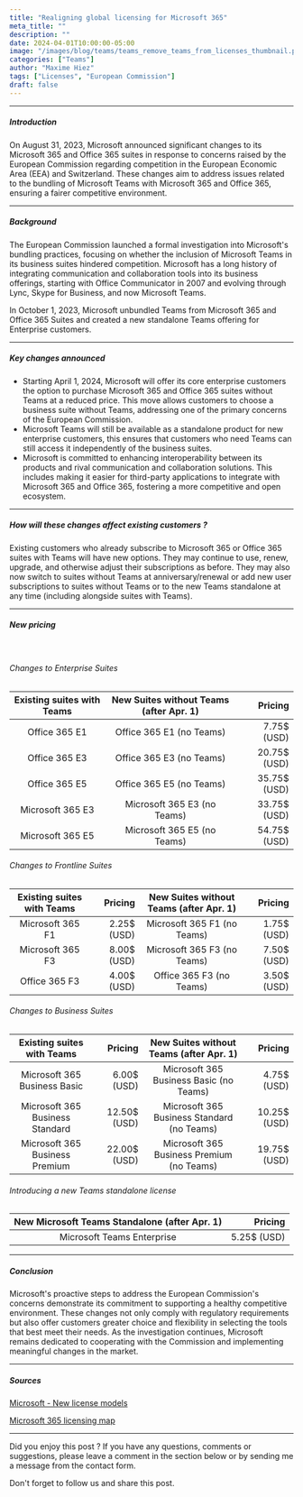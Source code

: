 ```yaml
---
title: "Realigning global licensing for Microsoft 365"
meta_title: ""
description: ""
date: 2024-04-01T10:00:00-05:00
image: "/images/blog/teams/teams_remove_teams_from_licenses_thumbnail.png"
categories: ["Teams"]
author: "Maxime Hiez"
tags: ["Licenses", "European Commission"]
draft: false
---
```

---

##### Introduction
On August 31, 2023, Microsoft announced significant changes to its Microsoft 365 and Office 365 suites in response to concerns raised by the European Commission regarding competition in the European Economic Area (EEA) and Switzerland. These changes aim to address issues related to the bundling of Microsoft Teams with Microsoft 365 and Office 365, ensuring a fairer competitive environment.

---

##### Background
The European Commission launched a formal investigation into Microsoft's bundling practices, focusing on whether the inclusion of Microsoft Teams in its business suites hindered competition. Microsoft has a long history of integrating communication and collaboration tools into its business offerings, starting with Office Communicator in 2007 and evolving through Lync, Skype for Business, and now Microsoft Teams.

In October 1, 2023, Microsoft unbundled Teams from Microsoft 365 and Office 365 Suites and created a new standalone Teams offering for Enterprise customers.

---

##### Key changes announced
- Starting April 1, 2024, Microsoft will offer its core enterprise customers the option to purchase Microsoft 365 and Office 365 suites without Teams at a reduced price. This move allows customers to choose a business suite without Teams, addressing one of the primary concerns of the European Commission.
- Microsoft Teams will still be available as a standalone product for new enterprise customers, this ensures that customers who need Teams can still access it independently of the business suites.
- Microsoft is committed to enhancing interoperability between its products and rival communication and collaboration solutions. This includes making it easier for third-party applications to integrate with Microsoft 365 and Office 365, fostering a more competitive and open ecosystem.

---

##### How will these changes affect existing customers ?
Existing customers who already subscribe to Microsoft 365 or Office 365 suites with Teams will have new options. They may continue to use, renew, upgrade, and otherwise adjust their subscriptions as before. They may also now switch to suites without Teams at anniversary/renewal or add new user subscriptions to suites without Teams or to the new Teams standalone at any time (including alongside suites with Teams).

---

##### New pricing

<br>

###### Changes to Enterprise Suites
|    Existing suites with Teams    |    New Suites without Teams (after Apr. 1)    |    Pricing    |
| :------------------------------: | :-------------------------------------------: | ------------: |
| Office 365 E1                    | Office 365 E1 (no Teams)                      | 7.75$ (USD)   |
| Office 365 E3                    | Office 365 E3 (no Teams)                      | 20.75$ (USD)  |
| Office 365 E5                    | Office 365 E5 (no Teams)                      | 35.75$ (USD)  |
| Microsoft 365 E3                 | Microsoft 365 E3 (no Teams)                   | 33.75$ (USD)  |
| Microsoft 365 E5                 | Microsoft 365 E5 (no Teams)                   | 54.75$ (USD)  |

###### Changes to Frontline Suites
|    Existing suites with Teams    |    Pricing    |    New Suites without Teams (after Apr. 1)    |    Pricing    |
| :------------------------------: | ------------: | :-------------------------------------------: | ------------: |
| Microsoft 365 F1                 | 2.25$ (USD)   | Microsoft 365 F1 (no Teams)                   | 1.75$ (USD)   |
| Microsoft 365 F3                 | 8.00$ (USD)   | Microsoft 365 F3 (no Teams)                   | 7.50$ (USD)   |
| Office 365 F3                    | 4.00$ (USD)   | Office 365 F3 (no Teams)                      | 3.50$ (USD)   |

###### Changes to Business Suites
|    Existing suites with Teams    |    Pricing    |    New Suites without Teams (after Apr. 1)    |    Pricing    |
| :------------------------------: | ------------: | :-------------------------------------------: | ------------: |
| Microsoft 365 Business Basic     | 6.00$ (USD)   | Microsoft 365 Business Basic (no Teams)       | 4.75$ (USD)   |
| Microsoft 365 Business Standard​  | 12.50$ (USD)   | Microsoft 365 Business Standard​ (no Teams)   | 10.25$ (USD)  |
| Microsoft 365 Business Premium   | 22.00$ (USD)   | Microsoft 365 Business Premium (no Teams)    | 19.75$ (USD)  |

###### Introducing a new Teams standalone license
|    New Microsoft Teams Standalone (after Apr. 1)    |    Pricing    |
| :-------------------------------------------------: | ------------: |
| Microsoft Teams Enterprise                          | 5.25$ (USD)   |

---

##### Conclusion
Microsoft's proactive steps to address the European Commission's concerns demonstrate its commitment to supporting a healthy competitive environment. These changes not only comply with regulatory requirements but also offer customers greater choice and flexibility in selecting the tools that best meet their needs. As the investigation continues, Microsoft remains dedicated to cooperating with the Commission and implementing meaningful changes in the market.

---

##### Sources
[Microsoft - New license models](https://www.microsoft.com/en-us/licensing/news/Microsoft365-Teams-WW?oneroute=true)

[Microsoft 365 licensing map](https://m365maps.com)

---


Did you enjoy this post ? If you have any questions, comments or suggestions, please leave a comment in the section below or by sending me a message from the contact form.

Don't forget to follow us and share this post.